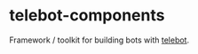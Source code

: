 # telebot-components

Framework / toolkit for building bots with [telebot](https://github.com/bots-against-war/telebot).

<!-- ## Development -->
